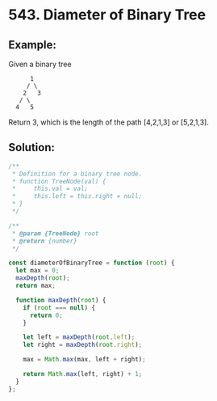 # 543. Diameter of Binary Tree

## Example:

Given a binary tree

          1
         / \
        2   3
       / \
      4   5

Return 3, which is the length of the path [4,2,1,3] or [5,2,1,3].

## Solution:

```javascript
/**
 * Definition for a binary tree node.
 * function TreeNode(val) {
 *     this.val = val;
 *     this.left = this.right = null;
 * }
 */

/**
 * @param {TreeNode} root
 * @return {number}
 */

const diameterOfBinaryTree = function (root) {
  let max = 0;
  maxDepth(root);
  return max;

  function maxDepth(root) {
    if (root === null) {
      return 0;
    }

    let left = maxDepth(root.left);
    let right = maxDepth(root.right);

    max = Math.max(max, left + right);

    return Math.max(left, right) + 1;
  }
};
```
